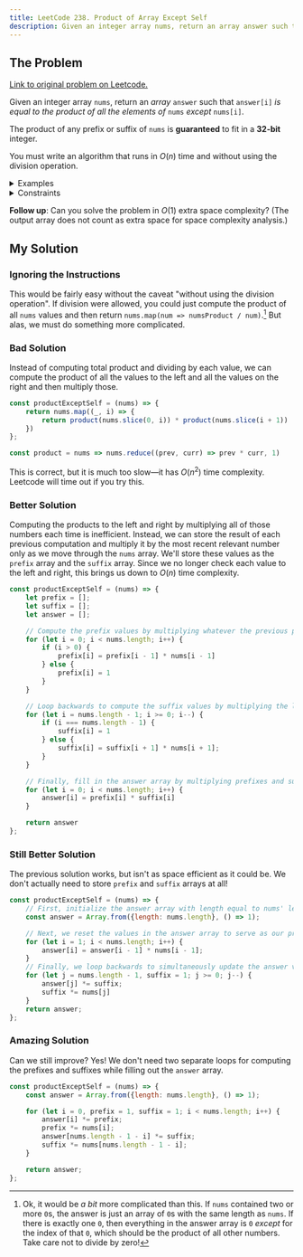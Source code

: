 ```yaml
---
title: LeetCode 238. Product of Array Except Self
description: Given an integer array nums, return an array answer such that answer[i] is equal to the product of all the elements of nums except nums[i].
---
```


## The Problem

[Link to original problem on Leetcode.](https://leetcode.com/problems/product-of-array-except-self/)

Given an integer array `nums`, return an _array_ `answer` such that `answer[i]` _is equal to the product of all the elements of_ `nums` _except_ `nums[i]`.

The product of any prefix or suffix of `nums` is **guaranteed** to fit in a **32-bit** integer.

You must write an algorithm that runs in $O(n)$ time and without using the division operation.

<details>
<summary>Examples</summary>

Example 1:

```
Input: nums = [1,2,3,4]
Output: [24,12,8,6]
```

Example 2:

```
Input: nums = [-1,1,0,-3,3]
Output: [0,0,9,0,0]
```
</details>

<details>
<summary>Constraints</summary>

- 2 <= `nums.length` <= 10<sup>5</sup>
- -30 <= `nums[i]` <= 30
- The product of any prefix or suffix of nums is guaranteed to fit in a 32-bit integer.
</details>

**Follow up**: Can you solve the problem in $O(1)$ extra space complexity? (The output array does not count as extra space for space complexity analysis.)

## My Solution

### Ignoring the Instructions

This would be fairly easy without the caveat "without using the division operation". If division were allowed, you could just compute the product of all `nums` values and then return `nums.map(num => numsProduct / num)`.[^1] But alas, we must do something more complicated.

### Bad Solution

Instead of computing total product and dividing by each value, we can compute the product of all the values to the left and all the values on the right and then multiply those.

```javascript
const productExceptSelf = (nums) => {
    return nums.map((_, i) => {
        return product(nums.slice(0, i)) * product(nums.slice(i + 1))
    })
};

const product = nums => nums.reduce((prev, curr) => prev * curr, 1)
```

This is correct, but it is much too slow—it has $O(n{^2})$ time complexity. Leetcode will time out if you try this.

### Better Solution

Computing the products to the left and right by multiplying all of those numbers each time is inefficient. Instead, we can store the result of each previous computation and multiply it by the most recent relevant number only as we move through the `nums` array. We'll store these values as the `prefix` array and the `suffix` array. Since we no longer check each value to the left and right, this brings us down to $O(n)$ time complexity.

```javascript
const productExceptSelf = (nums) => {
    let prefix = [];
    let suffix = [];
    let answer = [];

    // Compute the prefix values by multiplying whatever the previous prefix is by the number to the immediate left of nums[i]
    for (let i = 0; i < nums.length; i++) {
        if (i > 0) {
            prefix[i] = prefix[i - 1] * nums[i - 1]
        } else {
            prefix[i] = 1
        }
    }

    // Loop backwards to compute the suffix values by multiplying the last suffix value computed by the number to the immediate right of nums[i]
    for (let i = nums.length - 1; i >= 0; i--) {
        if (i === nums.length - 1) {
            suffix[i] = 1
        } else {
            suffix[i] = suffix[i + 1] * nums[i + 1];
        }
    }

    // Finally, fill in the answer array by multiplying prefixes and suffixes
    for (let i = 0; i < nums.length; i++) {
        answer[i] = prefix[i] * suffix[i]
    }

    return answer
};
```

### Still Better Solution

The previous solution works, but isn't as space efficient as it could be. We don't actually need to store `prefix` and `suffix` arrays at all!

```javascript
const productExceptSelf = (nums) => {
    // First, initialize the answer array with length equal to nums' length and all values equal to 1.
    const answer = Array.from({length: nums.length}, () => 1);

    // Next, we reset the values in the answer array to serve as our prefix array. Each answer[i] will be equal to the product of all values in nums.slice(0, i).
    for (let i = 1; i < nums.length; i++) {
        answer[i] = answer[i - 1] * nums[i - 1];
    }
    // Finally, we loop backwards to simultaneously update the answer values with suffix products and compute those suffix products. We reduce space complexity by keeping our computations in the answer array rather than storing separate prefix and suffix arrays.
    for (let j = nums.length - 1, suffix = 1; j >= 0; j--) {
        answer[j] *= suffix;
        suffix *= nums[j]
    }
    return answer;
};
```

### Amazing Solution

Can we still improve? Yes! We don't need two separate loops for computing the prefixes and suffixes while filling out the `answer` array.

```javascript
const productExceptSelf = (nums) => {
    const answer = Array.from({length: nums.length}, () => 1);

    for (let i = 0, prefix = 1, suffix = 1; i < nums.length; i++) {
        answer[i] *= prefix;
        prefix *= nums[i];
        answer[nums.length - 1 - i] *= suffix;
        suffix *= nums[nums.length - 1 - i];
    }

    return answer;
};
```

[^1]: Ok, it would be _a bit_ more complicated than this. If `nums` contained two or more `0`s, the answer is just an array of `0`s with the same length as `nums`. If there is exactly one `0`, then everything in the answer array is `0` _except_ for the index of that `0`, which should be the product of all other numbers. Take care not to divide by zero!